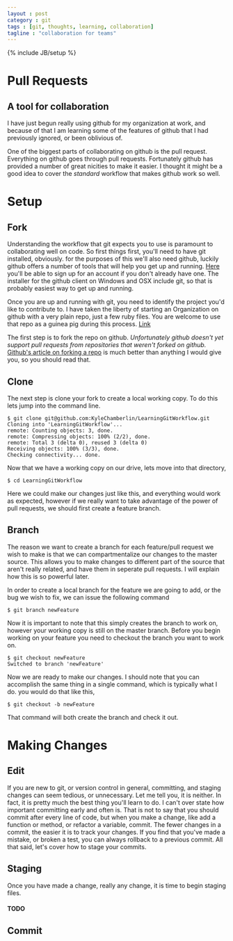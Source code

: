 ```yaml
---
layout : post
category : git
tags : [git, thoughts, learning, collaboration]
tagline : "collaboration for teams"
---
```


{% include JB/setup %}

Pull Requests
=============

## A tool for collaboration

I have just begun really using github for my organization at work, and because of that I am 
learning some of the features of github that I had previously ignored, or been oblivious of. 

One of the biggest parts of collaborating on github is the pull request. Everything on github
goes through pull requests. Fortunately github has provided a number of great nicities to make
it easier. I thought it might be a good idea to cover the *standard* workflow that makes github
work so well. 

# Setup

## Fork

Understanding the workflow that git expects you to use is paramount to collaborating well on code. 
So first things first, you'll need to have git installed, obviously. for the purposes of this 
we'll also need github, luckily github offers a number of tools that will help you get up and
running. [Here](http://github.com) you'll be able to sign up for an account if you don't already 
have one. The installer for the github client on Windows and OSX include git, so that is probably 
easiest way to get up and running. 

Once you are up and running with git, you need to identify the project you'd like to contribute to. 
I have taken the liberty of starting an Organization on github with a very plain repo, just a few 
ruby files. You are welcome to use that repo as a guinea pig during this process. [Link](https://github.com/LearningGitWorkflow/LearningGitWorkflow)

The first step is to fork the repo on github. *Unfortunately github doesn't yet support pull requests 
from repositories that weren't forked on github.* [Github's article on forking a repo](https://help.github.com/articles/fork-a-repo) 
is much better than anything I would give you, so you should read that.

## Clone

The next step is clone your fork to create a local working copy. To do this lets jump into the 
command line.

    $ git clone git@github.com:KyleChamberlin/LearningGitWorkflow.git
    Cloning into 'LearningGitWorkflow'...
    remote: Counting objects: 3, done.
    remote: Compressing objects: 100% (2/2), done.
    remote: Total 3 (delta 0), reused 3 (delta 0)
    Receiving objects: 100% (3/3), done.
    Checking connectivity... done.

Now that we have a working copy on our drive, lets move into that directory,

    $ cd LearningGitWorkflow

Here we could make our changes just like this, and everything would work as expected, however if we
really want to take advantage of the power of pull requests, we should first create a feature branch.

## Branch

The reason we want to create a branch for each feature/pull request we wish to make is that we can 
compartmentalize our changes to the master source. This allows you to make changes to different part 
of the source that aren't really related, and have them in seperate pull requests. I will explain how
this is so powerful later. 

In order to create a local branch for the feature we are going to add, or the bug we wish to fix, we 
can issue the following command

    $ git branch newFeature

Now it is important to note that this simply creates the branch to work on, however your working copy
is still on the master branch. Before you begin working on your feature you need to checkout the branch
you want to work on. 

    $ git checkout newFeature
    Switched to branch 'newFeature'

Now we are ready to make our changes. I should note that you can accomplish the same thing in a single
command, which is typically what I do. you would do that like this,

    $ git checkout -b newFeature

That command will both create the branch and check it out. 

# Making Changes

## Edit

If you are new to git, or version control in general, committing, and staging changes can seem 
tedious, or unnecessary. Let me tell you, it is neither. In fact, it is pretty much the best thing 
you'll learn to do. I can't over state how important committing early and often is. That is not to 
say that you should commit after every line of code, but when you make a change, like add a function 
or method, or refactor a variable, commit. The fewer changes in a commit, the easier it is to track
your changes. If you find that you've made a mistake, or broken a test, you can always rollback to 
a previous commit. All that said, let's cover how to stage your commits. 

## Staging

Once you have made a change, really any change, it is time to begin staging files. 

#### TODO

## Commit

